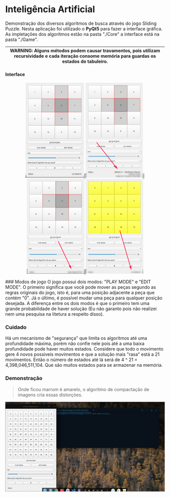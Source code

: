 # Inteligência Artificial

Demonstração dos diversos algoritmos de busca através do jogo Sliding Puzzle.
Nesta aplicação foi utilizado o **PyQt5** para fazer a interface gráfica. As impletações dos algoritmos estão na pasta "./Core" a interface está na pasta "./Game".

| WARNING: Alguns métodos podem causar travamentos, pois utilizam recursividade e cada iteração consome memória para guardas os estados do tabuleiro.|
|---|

#### Interface
<p align="center">
<img src="Sample/Img_1.png" height="300"/>|<img src="Sample/Img_2.png" height="300"/>|<img src="Sample/Img_3.png" height="300"/>|<img src="Sample/Img_4.png" height="300"/>
</p>
### Modos de jogo
O jogo possui dois modos: "PLAY MODE" e "EDIT MODE". O primeiro significa que você pode mover as peças segundo as regras originais do jogo, isto é, para uma posição adjacente a peça que contém "0". Já o último, é possível mudar uma peça para qualquer posição desejada. A diferença entre os dois modos é que o primeiro tem uma grande probabilidade de haver solução (Eu não garanto pois não realizei nem uma pesquisa na litetura a respeito disso).

### Cuidado
Há um mecanismo de "segurança" que limita os algoritmos até uma profundidade máxima, porém não confie nele pois até a uma baixa profundidade pode haver muitos estados. Considere que todo o movimento gere 4 novos possiveis movimentos e que a solução mais "rasa" está a 21 movimentos. Então o número de estados até lá será de 4 ^ 21 = 4,398,046,511,104. Que são muitos estados para se armazenar na memória.


### Demonstração
> Onde ficou marrom é amarelo, o algoritmo de compactação de imagens cria essas distorções.

![Sample](Sample/Sample.gif)
